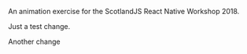 An animation exercise for the ScotlandJS React Native Workshop 2018.

Just a test change. 

Another change
